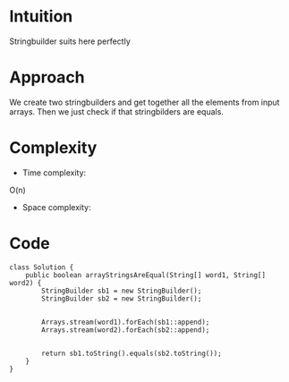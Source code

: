 # Intuition
<!-- Describe your first thoughts on how to solve this problem. -->
Stringbuilder suits here perfectly
# Approach
<!-- Describe your approach to solving the problem. -->
We create two stringbuilders and get together all the elements from input arrays. Then we just check if that stringbilders are equals.
# Complexity
- Time complexity:
<!-- Add your time complexity here, e.g. $$O(n)$$ -->
O(n)
- Space complexity:
<!-- Add your space complexity here, e.g. $$O(n)$$ -->

# Code
```
class Solution {
    public boolean arrayStringsAreEqual(String[] word1, String[] word2) {
        StringBuilder sb1 = new StringBuilder();
        StringBuilder sb2 = new StringBuilder();


        Arrays.stream(word1).forEach(sb1::append);
        Arrays.stream(word2).forEach(sb2::append);


        return sb1.toString().equals(sb2.toString()); 
    }
}
```